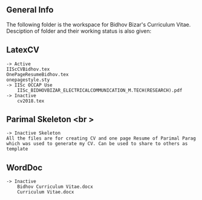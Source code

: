 ## General Info
The following folder is the workspace for Bidhov Bizar's Curriculum Vitae.
Desciption of folder and their working status is also given:

## LatexCV	
    -> Active
	IIScCVBidhov.tex
	OnePageResumeBidhov.tex
	onepagestyle.sty
    -> IISc OCCAP Use
    	IISc_BIDHOVBIZAR_ELECTRICALCOMMUNICATION_M.TECH(RESEARCH).pdf
    -> Inactive
    	cv2018.tex
## Parimal Skeleton <br \>
    -> Inactive Skeleton 
    All the files are for creating CV and one page Resume of Parimal Parag which was used to generate my CV. Can be used to share to others as template

## WordDoc
    -> Inactive
    	Bidhov Curriculum Vitae.docx
    	Curriculum Vitae.docx
